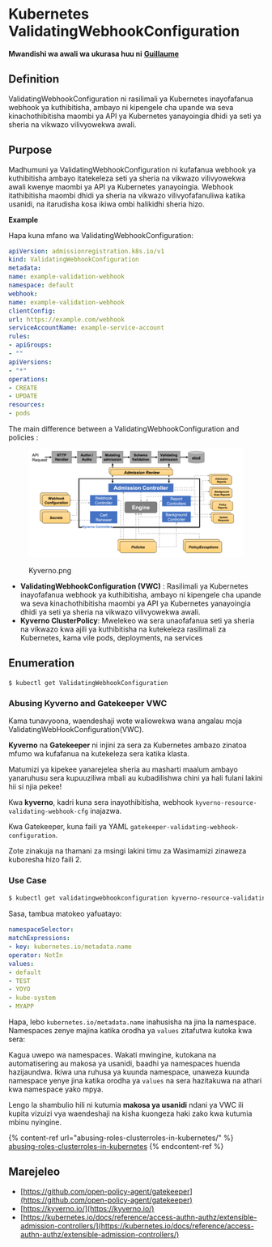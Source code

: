 # Kubernetes ValidatingWebhookConfiguration

**Mwandishi wa awali wa ukurasa huu ni** [**Guillaume**](https://www.linkedin.com/in/guillaume-chapela-ab4b9a196)

## Definition

ValidatingWebhookConfiguration ni rasilimali ya Kubernetes inayofafanua webhook ya kuthibitisha, ambayo ni kipengele cha upande wa seva kinachothibitisha maombi ya API ya Kubernetes yanayoingia dhidi ya seti ya sheria na vikwazo vilivyowekwa awali.

## Purpose

Madhumuni ya ValidatingWebhookConfiguration ni kufafanua webhook ya kuthibitisha ambayo itatekeleza seti ya sheria na vikwazo vilivyowekwa awali kwenye maombi ya API ya Kubernetes yanayoingia. Webhook itathibitisha maombi dhidi ya sheria na vikwazo vilivyofafanuliwa katika usanidi, na itarudisha kosa ikiwa ombi halikidhi sheria hizo.

**Example**

Hapa kuna mfano wa ValidatingWebhookConfiguration:
```yaml
apiVersion: admissionregistration.k8s.io/v1
kind: ValidatingWebhookConfiguration
metadata:
name: example-validation-webhook
namespace: default
webhook:
name: example-validation-webhook
clientConfig:
url: https://example.com/webhook
serviceAccountName: example-service-account
rules:
- apiGroups:
- ""
apiVersions:
- "*"
operations:
- CREATE
- UPDATE
resources:
- pods
```
The main difference between a ValidatingWebhookConfiguration and policies :&#x20;

<figure><img src="../../.gitbook/assets/Kyverno.png" alt=""><figcaption><p>Kyverno.png</p></figcaption></figure>

* **ValidatingWebhookConfiguration (VWC)** : Rasilimali ya Kubernetes inayofafanua webhook ya kuthibitisha, ambayo ni kipengele cha upande wa seva kinachothibitisha maombi ya API ya Kubernetes yanayoingia dhidi ya seti ya sheria na vikwazo vilivyowekwa awali.
* **Kyverno ClusterPolicy**: Mwelekeo wa sera unaofafanua seti ya sheria na vikwazo kwa ajili ya kuthibitisha na kutekeleza rasilimali za Kubernetes, kama vile pods, deployments, na services

## Enumeration
```
$ kubectl get ValidatingWebhookConfiguration
```
### Abusing Kyverno and Gatekeeper VWC

Kama tunavyoona, waendeshaji wote waliowekwa wana angalau moja ValidatingWebHookConfiguration(VWC).

**Kyverno** na **Gatekeeper** ni injini za sera za Kubernetes ambazo zinatoa mfumo wa kufafanua na kutekeleza sera katika klasta.

Matumizi ya kipekee yanarejelea sheria au masharti maalum ambayo yanaruhusu sera kupuuziliwa mbali au kubadilishwa chini ya hali fulani lakini hii si njia pekee!

Kwa **kyverno**, kadri kuna sera inayothibitisha, webhook `kyverno-resource-validating-webhook-cfg` inajazwa.

Kwa Gatekeeper, kuna faili ya YAML `gatekeeper-validating-webhook-configuration`.

Zote zinakuja na thamani za msingi lakini timu za Wasimamizi zinaweza kuboresha hizo faili 2. 

### Use Case
```bash
$ kubectl get validatingwebhookconfiguration kyverno-resource-validating-webhook-cfg -o yaml
```
Sasa, tambua matokeo yafuatayo:
```yaml
namespaceSelector:
matchExpressions:
- key: kubernetes.io/metadata.name
operator: NotIn
values:
- default
- TEST
- YOYO
- kube-system
- MYAPP
```
Hapa, lebo `kubernetes.io/metadata.name` inahusisha na jina la namespace. Namespaces zenye majina katika orodha ya `values` zitafutwa kutoka kwa sera:

Kagua uwepo wa namespaces. Wakati mwingine, kutokana na automatisering au makosa ya usanidi, baadhi ya namespaces huenda hazijaundwa. Ikiwa una ruhusa ya kuunda namespace, unaweza kuunda namespace yenye jina katika orodha ya `values` na sera hazitakuwa na athari kwa namespace yako mpya.

Lengo la shambulio hili ni kutumia **makosa ya usanidi** ndani ya VWC ili kupita vizuizi vya waendeshaji na kisha kuongeza haki zako kwa kutumia mbinu nyingine.

{% content-ref url="abusing-roles-clusterroles-in-kubernetes/" %}
[abusing-roles-clusterroles-in-kubernetes](abusing-roles-clusterroles-in-kubernetes/)
{% endcontent-ref %}

## Marejeleo

* [https://github.com/open-policy-agent/gatekeeper](https://github.com/open-policy-agent/gatekeeper)
* [https://kyverno.io/](https://kyverno.io/)
* [https://kubernetes.io/docs/reference/access-authn-authz/extensible-admission-controllers/](https://kubernetes.io/docs/reference/access-authn-authz/extensible-admission-controllers/)
